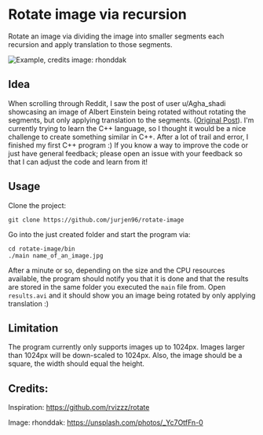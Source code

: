 # Rotate image via recursion

Rotate an image via dividing the image into smaller segments each 
recursion and apply translation to those segments.  

![Example, credits image: rhonddak](bin/example.gif)

## Idea
When scrolling through Reddit, I saw the post of user u/Agha_shadi 
showcasing an image of Albert Einstein being rotated without rotating
the segments, but only applying translation to the segments. 
([Original Post](https://www.reddit.com/r/blackmagicfuckery/comments/j4cn6q/recursively_rotating_segments_of_an_image_rotates/)).
I'm currently trying to learn the C++ language, so I thought it would 
be a nice challenge to create something similar in C++. After a lot 
of trail and error, I finished my first C++ program :) If you know a 
way to improve the code or just have general feedback; please open an 
issue with your feedback so that I can adjust the code and learn from 
it!

## Usage
Clone the project:
```
git clone https://github.com/jurjen96/rotate-image
```
Go into the just created folder and start the program via:
```
cd rotate-image/bin
./main name_of_an_image.jpg
```
After a minute or so, depending on the size and the CPU resources 
available, the program should notify you that it is done and that 
the results are stored in the same folder you executed the `main` 
file from. Open `results.avi` and it should show you an image being
rotated by only applying translation :)

## Limitation
The program currently only supports images up to 1024px. Images larger 
than 1024px will be down-scaled to 1024px. Also, the image should be a 
square, the width should equal the height.

## Credits:

Inspiration:
https://github.com/rvizzz/rotate

Image: 
rhonddak: https://unsplash.com/photos/_Yc7OtfFn-0
